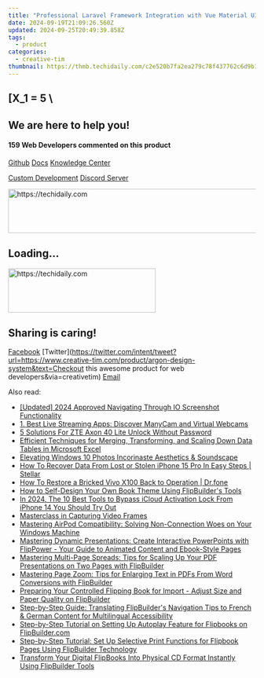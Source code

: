 ```yaml
---
title: "Professional Laravel Framework Integration with Vue Material UI for Dashboards & APIs: Mastering Full Stack Projects Guided by Creative Tim"
date: 2024-09-19T21:09:26.560Z
updated: 2024-09-25T20:49:39.858Z
tags:
  - product
categories:
  - creative-tim
thumbnail: https://thmb.techidaily.com/c2e520b7fa2ea279c78f437762c6d9b1bb9afdd3b83c993e13cda25988d89dcf.png
---
```


## \[X_1 = 5 \

## We are here to help you!

#### 159 Web Developers commented on this product

[Github](https://github.com/creativetimofficial/argon-design-system) [Docs](https://tools.techidaily.com/creative-tim/products/) [Knowledge Center](https://tools.techidaily.com/creative-tim/products/) 

[Custom Development](https://tools.techidaily.com/creative-tim/products/) [Discord Server](https://discord.com/invite/FhCJCaHdQa) 

<!-- affiliate ads begin -->
<a href="https://appsumo.8odi.net/c/5597632/2112008/7443" target="_top" id="2112008">
  <img src="//a.impactradius-go.com/display-ad/7443-2112008" border="0" alt="https://techidaily.com" width="728" height="90"/>
</a>
<img height="0" width="0" src="https://appsumo.8odi.net/i/5597632/2112008/7443" style="position:absolute;visibility:hidden;" border="0" />
<!-- affiliate ads end -->

## Loading...

<!-- affiliate ads begin -->
<a href="https://aligracehair.sjv.io/c/5597632/1934183/19272" target="_top" id="1934183">
  <img src="//a.impactradius-go.com/display-ad/19272-1934183" border="0" alt="https://techidaily.com" width="300" height="90"/>
</a>
<img height="0" width="0" src="https://aligracehair.sjv.io/i/5597632/1934183/19272" style="position:absolute;visibility:hidden;" border="0" />
<!-- affiliate ads end -->

## Sharing is caring!

[Facebook](https://www.facebook.com/sharer/sharer.php?u=https://www.creative-tim.com/product/argon-design-system?src=sdkpreparse) [Twitter](https://twitter.com/intent/tweet?url=https://www.creative-tim.com/product/argon-design-system&text=Checkout this awesome product for web developers&via=creativetim) [Email](https://tools.techidaily.com/creative-tim/products/)

<ins class="adsbygoogle"
     style="display:block"
     data-ad-format="autorelaxed"
     data-ad-client="ca-pub-7571918770474297"
     data-ad-slot="1223367746"></ins>

<ins class="adsbygoogle"
     style="display:block"
     data-ad-client="ca-pub-7571918770474297"
     data-ad-slot="8358498916"
     data-ad-format="auto"
     data-full-width-responsive="true"></ins>

<span class="atpl-alsoreadstyle">Also read:</span>
<div><ul>
<li><a href="https://screen-activity-recording.techidaily.com/updated-2024-approved-navigating-through-io-screenshot-functionality/"><u>[Updated] 2024 Approved Navigating Through IO Screenshot Functionality</u></a></li>
<li><a href="https://blog-min.techidaily.com/1-best-live-streaming-apps-discover-manycam-and-virtual-webcams/"><u>1. Best Live Streaming Apps: Discover ManyCam and Virtual Webcams</u></a></li>
<li><a href="https://unlock-android.techidaily.com/5-solutions-for-zte-axon-40-lite-unlock-without-password-by-drfone-android/"><u>5 Solutions For ZTE Axon 40 Lite Unlock Without Password</u></a></li>
<li><a href="https://windows11.techidaily.com/efficient-techniques-for-merging-transforming-and-scaling-down-data-tables-in-microsoft-excel/"><u>Efficient Techniques for Merging, Transforming, and Scaling Down Data Tables in Microsoft Excel</u></a></li>
<li><a href="https://extra-lessons.techidaily.com/elevating-windows-10-photos-incorinaste-aesthetics-and-soundscape/"><u>Elevating Windows 10 Photos Incorinaste Aesthetics & Soundscape</u></a></li>
<li><a href="https://blog-min.techidaily.com/how-to-recover-data-from-lost-or-stolen-iphone-15-pro-in-easy-steps-stellar-by-stellar-data-recovery-ios-iphone-data-recovery/"><u>How To Recover Data From Lost or Stolen iPhone 15 Pro In Easy Steps | Stellar</u></a></li>
<li><a href="https://howto.techidaily.com/how-to-restore-a-bricked-vivo-x100-back-to-operation-drfone-by-drfone-fix-android-problems-fix-android-problems/"><u>How To Restore a Bricked Vivo X100 Back to Operation | Dr.fone</u></a></li>
<li><a href="https://win-news.techidaily.com/how-to-self-design-your-own-book-theme-using-flipbuilders-tools/"><u>How to Self-Design Your Own Book Theme Using FlipBuilder's Tools</u></a></li>
<li><a href="https://activate-lock.techidaily.com/in-2024-the-10-best-tools-to-bypass-icloud-activation-lock-from-iphone-14-you-should-try-out-by-drfone-ios/"><u>In 2024, The 10 Best Tools to Bypass iCloud Activation Lock From iPhone 14 You Should Try Out</u></a></li>
<li><a href="https://screen-activity-recording.techidaily.com/masterclass-in-capturing-video-frames/"><u>Masterclass in Capturing Video Frames</u></a></li>
<li><a href="https://win-howtos.techidaily.com/mastering-airpod-compatibility-solving-non-connection-woes-on-your-windows-machine/"><u>Mastering AirPod Compatibility: Solving Non-Connection Woes on Your Windows Machine</u></a></li>
<li><a href="https://win-news.techidaily.com/mastering-dynamic-presentations-create-interactive-powerpoints-with-flippower-your-guide-to-animated-content-and-ebook-style-pages/"><u>Mastering Dynamic Presentations: Create Interactive PowerPoints with FlipPower - Your Guide to Animated Content and Ebook-Style Pages</u></a></li>
<li><a href="https://win-news.techidaily.com/mastering-multi-page-spreads-tips-for-scaling-up-your-pdf-presentations-on-two-pages-with-flipbuilder/"><u>Mastering Multi-Page Spreads: Tips for Scaling Up Your PDF Presentations on Two Pages with FlipBuilder</u></a></li>
<li><a href="https://win-news.techidaily.com/mastering-page-zoom-tips-for-enlarging-text-in-pdfs-from-word-conversions-with-flipbuilder/"><u>Mastering Page Zoom: Tips for Enlarging Text in PDFs From Word Conversions with FlipBuilder</u></a></li>
<li><a href="https://win-news.techidaily.com/preparing-your-controlled-flipping-book-for-import-adjust-size-and-paper-quality-on-flipbuilder/"><u>Preparing Your Controlled Flipping Book for Import - Adjust Size and Paper Quality on FlipBuilder</u></a></li>
<li><a href="https://win-news.techidaily.com/step-by-step-guide-translating-flipbuilders-navigation-tips-to-french-and-german-content-for-multilingual-accessibility/"><u>Step-by-Step Guide: Translating FlipBuilder's Navigation Tips to French & German Content for Multilingual Accessibility</u></a></li>
<li><a href="https://win-news.techidaily.com/step-by-step-tutorial-on-setting-up-autoplay-feature-for-flipbooks-on-flipbuildercom/"><u>Step-by-Step Tutorial on Setting Up Autoplay Feature for Flipbooks on FlipBuilder.com</u></a></li>
<li><a href="https://win-news.techidaily.com/step-by-step-tutorial-set-up-selective-print-functions-for-flipbook-pages-using-flipbuilder-technology/"><u>Step-by-Step Tutorial: Set Up Selective Print Functions for Flipbook Pages Using FlipBuilder Technology</u></a></li>
<li><a href="https://win-news.techidaily.com/transform-your-digital-flipbooks-into-physical-cd-format-instantly-using-flipbuilder-tools/"><u>Transform Your Digital FlipBooks Into Physical CD Format Instantly Using FlipBuilder Tools</u></a></li>
</ul></div>


